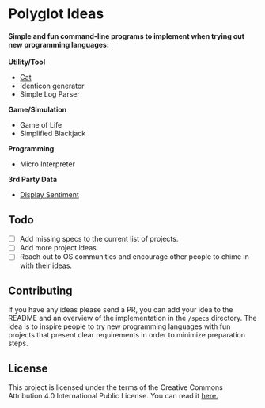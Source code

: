 # Polyglot Ideas

#### Simple and fun command-line programs to implement when trying out new programming languages:

**Utility/Tool**

-  [Cat](./specs/cat.md)
-  Identicon generator
-  Simple Log Parser

**Game/Simulation**

-  Game of Life
-  Simplified Blackjack

**Programming**

-  Micro Interpreter

**3rd Party Data**

-  [Display Sentiment](./specs/display_sentiment.md)

## Todo

- [ ] Add missing specs to the current list of projects.
- [ ] Add more project ideas.
- [ ] Reach out to OS communities and encourage other people to chime in with their ideas.

## Contributing

If you have any ideas please send a PR, you can add your idea to the README and an overview of the implementation in the `/specs` directory. The idea is to inspire people to try new programming languages with fun projects that present clear requirements in order to minimize preparation steps.

## License

This project is licensed under the terms of the Creative Commons Attribution 4.0 International Public License. You can read it [here.](./LICENCE)
